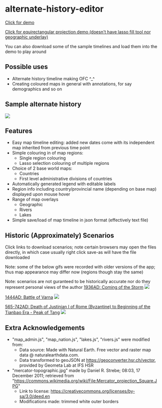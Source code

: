 # alternate-history-editor

[Click for demo](https://yulin-w.github.io/alternate-history-editor/main.html)

[Click for equirectangular projection demo (doesn't have lasso fill tool nor geographic underlay)](https://yulin-w.github.io/alternate-history-editor/rect-proj-ver/main.html)

You can also download some of the sample timelines and load them into the demo to play around

## Possible uses
- Alternate history timeline making OFC ^_^
- Creating coloured maps in general with annotations, for say demographics and so on

## Sample alternate history
![](https://raw.githubusercontent.com/Yulin-W/alternate-history-editor/master/Sample-gifs/alternate_hist_sample.gif)

## Features
- Easy map timeline editing: added new dates come with its independent map inherited from previous time point
- Simple colouring in of map regions: 
  - Single region colouring
  - Lasso selection colouring of multiple regions
- Choice of 2 base world maps:
  - Countries
  - First level administrative divisions of countries
- Automatically generated legend with editable labels
- Region info including country/provincial name (depending on base map) displayed upon mouse hover
- Range of map overlays
  - Geographic
  - Rivers
  - Lakes
- Simple save/load of map timeline in json format (effectively text file)

## Historic (Approximately) Scenarios
Click links to download scenarios; note certain browsers may open the files directly, in which case usually right click save-as will have the file downloaded

Note: some of the below gifs were recorded with older versions of the app; thus map appearance may differ now (regions though stay the same)

Note: scenarios are not guranteed to be historically accurate nor do they represent personal views of the author
[1936AD: Coming of the Storm](https://raw.githubusercontent.com/Yulin-W/alternate-history-editor/master/Historic%20Scenarios/1936AD.json)
![](https://raw.githubusercontent.com/Yulin-W/alternate-history-editor/master/Historic%20Scenarios/1936AD.gif)

[1444AD: Battle of Varna](https://raw.githubusercontent.com/Yulin-W/alternate-history-editor/master/Historic%20Scenarios/1444AD-Battle-of-Varna.json)
![](https://raw.githubusercontent.com/Yulin-W/alternate-history-editor/master/Historic%20Scenarios/1444AD.gif)

[565-742AD: Death of Justinian I of Rome (Byzantine) to Beginning of the Tianbao Era - Peak of Tang](https://raw.githubusercontent.com/Yulin-W/alternate-history-editor/master/Historic%20Scenarios/565-622-668-742AD.json)
![](https://raw.githubusercontent.com/Yulin-W/alternate-history-editor/master/Historic%20Scenarios/565-622-668-742AD.gif)

## Extra Acknowledgements
- "map_admin.js", "map_nation.js", "lakes.js", "rivers.js" were modified from:
  - Data source: Made with Natural Earth. Free vector and raster map data @ naturalearthdata.com. 
  - Data transformed to geoJSON at https://geoconverter.hsr.ch/vector, provided by Geometa Lab at IFS HSR
- "mercator-topographic.jpg" made by Daniel R. Strebe; 08:03, 17 December 2011; retrieved from "https://commons.wikimedia.org/wiki/File:Mercator_projection_Square.JPG"
  - Link to license: https://creativecommons.org/licenses/by-sa/3.0/deed.en
  - Modifications made: trimmed white outer borders
